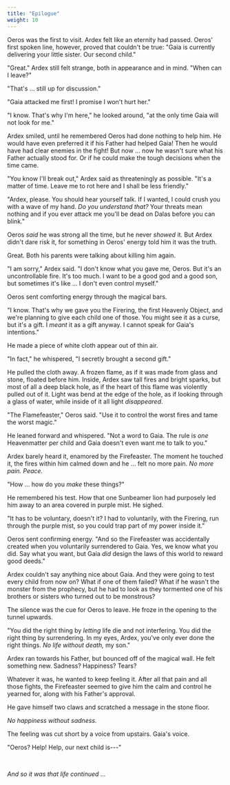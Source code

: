 ```yaml
---
title: "Epilogue"
weight: 10
---
```


Oeros was the first to visit. Ardex felt like an eternity had passed. Oeros' first spoken line, however, proved that couldn't be true: "Gaia is currently delivering your little sister. Our second child."

"Great." Ardex still felt strange, both in appearance and in mind. "When can I leave?"

"That's ... still up for discussion."

"Gaia attacked me first! I promise I won't hurt her."

"I know. That's why I'm here," he looked around, "at the only time Gaia will not look for me."

Ardex smiled, until he remembered Oeros had done nothing to help him. He would have even preferred it if his Father had helped Gaia! Then he would have had clear enemies in the fight! But now ... now he wasn't sure what his Father actually stood for. Or if he could make the tough decisions when the time came.

"You know I'll break out," Ardex said as threateningly as possible. "It's a matter of time. Leave me to rot here and I shall be less friendly."

"Ardex, please. You should hear yourself talk. If I wanted, I could crush you with a wave of my hand. _Do you understand that?_ Your threats mean nothing and if you ever attack me you'll be dead on Dalas before you can blink."

Oeros _said_ he was strong all the time, but he never _showed_ it. But Ardex didn't dare risk it, for something in Oeros' energy told him it was the truth.

Great. Both his parents were talking about killing him again.

"I am sorry," Ardex said. "I don't know what you gave me, Oeros. But it's an uncontrollable fire. It's too much. I want to be a good god and a good son, but sometimes it's like ... I don't even control myself."

Oeros sent comforting energy through the magical bars.

"I know. That's why we gave you the Firering, the first Heavenly Object, and we're planning to give each child one of those. You might see it as a curse, but it's a gift. I _meant_ it as a gift anyway. I cannot speak for Gaia's intentions."

He made a piece of white cloth appear out of thin air.

"In fact," he whispered, "I secretly brought a second gift."

He pulled the cloth away. A frozen flame, as if it was made from glass and stone, floated before him. Inside, Ardex saw tall fires and bright sparks, but most of all a deep black hole, as if the heart of this flame was violently pulled out of it. Light was bend at the edge of the hole, as if looking through a glass of water, while inside of it all light _disappeared_.

"The Flamefeaster," Oeros said. "Use it to control the worst fires and tame the worst magic."

He leaned forward and whispered. "Not a word to Gaia. The rule is _one_ Heavenmatter per child and Gaia doesn't even want me to talk to you."

Ardex barely heard it, enamored by the Firefeaster. The moment he touched it, the fires within him calmed down and he ... felt no more pain. _No more pain. Peace._

"How ... how do you _make_ these things?"

He remembered his test. How that one Sunbeamer lion had purposely led him away to an area covered in purple mist. He sighed.

"It has to be voluntary, doesn't it? I had to voluntarily, with the Firering, run through the purple mist, so you could trap part of my power inside it."

Oeros sent confirming energy. "And so the Firefeaster was accidentally created when you voluntarily surrendered to Gaia. Yes, we know what you did. Say what you want, but Gaia _did_ design the laws of this world to reward good deeds."

Ardex couldn't say anything nice about Gaia. And they were going to test every child from now on? What if one of them failed? What if he wasn't the monster from the prophecy, but he had to look as they tormented one of his brothers or sisters who turned out to be monstrous?

The silence was the cue for Oeros to leave. He froze in the opening to the tunnel upwards.

"You did the right thing by _letting_ life die and not interfering. You did the right thing by surrendering. In my eyes, Ardex, you've only ever done the right things. _No life without death,_ my son."

Ardex ran towards his Father, but bounced off of the magical wall. He felt something new. Sadness? Happiness? Tears?

Whatever it was, he wanted to keep feeling it. After all that pain and all those fights, the Firefeaster seemed to give him the calm and control he yearned for, along with his Father's approval. 

He gave himself two claws and scratched a message in the stone floor.

_No happiness without sadness._

The feeling was cut short by a voice from upstairs. Gaia's voice.

"Oeros? Help! Help, our next child is---"

&nbsp;

_And so it was that life continued ..._